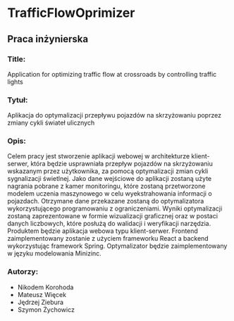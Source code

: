 # TrafficFlowOprimizer
## Praca inżynierska

### Title:
Application for optimizing traffic flow at crossroads by controlling traffic lights

### Tytuł:
Aplikacja do optymalizacji przepływu pojazdów na skrzyżowaniu poprzez zmiany cykli świateł ulicznych

### Opis:
Celem pracy jest stworzenie aplikacji webowej w architekturze klient-serwer, która będzie usprawniała przepływ pojazdów na skrzyżowaniu wskazanym przez użytkownika, za pomocą optymalizacji zmian cykli sygnalizacji świetlnej. Jako dane wejściowe do aplikacji zostaną użyte nagrania pobrane z kamer monitoringu, które zostaną przetworzone modelem uczenia maszynowego w celu wyekstrahowania informacji o pojazdach. Otrzymane dane przekazane zostaną do optymalizatora wykorzystującego programowaniu z ograniczeniami. Wyniki optymalizacji zostaną zaprezentowane w formie wizualizacji graficznej oraz w postaci danych liczbowych, które posłużą do walidacji i weryfikacji narzędzia.
Produktem będzie aplikacja webowa typu klient-serwer. Frontend zaimplementowany zostanie z użyciem frameworku React a backend wykorzystując framework Spring. Optymalizator będzie zaimplementowany w języku modelowania Minizinc.

### Autorzy:
- Nikodem Korohoda
- Mateusz Więcek
- Jędrzej Ziebura
- Szymon Żychowicz
